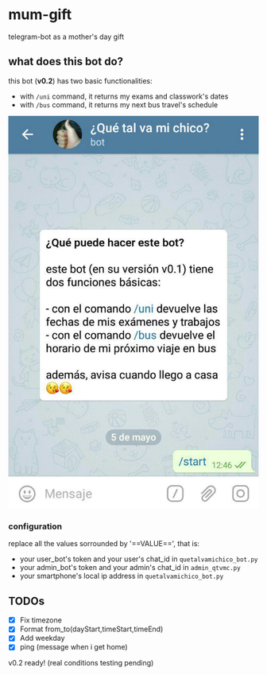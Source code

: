 # mum-gift
telegram-bot as a mother's day gift

## what does this bot do?

this bot (**v0.2**) has two basic functionalities:

- with `/uni` command, it returns my exams and classwork's dates
- with `/bus` command, it returns my next bus travel's schedule

![](sc-prototype.jpg)

### configuration

replace all the values sorrounded by '==VALUE==', that is:
- your user_bot's token and your user's chat_id in `quetalvamichico_bot.py`
- your admin_bot's token and your admin's chat_id in `admin_qtvmc.py`
- your smartphone's local ip address in `quetalvamichico_bot.py`

## TODOs

- [x] Fix timezone
- [x] Format from_to(dayStart,timeStart,timeEnd)
- [x] Add weekday
- [x] ping (message when i get home)

v0.2 ready! (real conditions testing pending)
